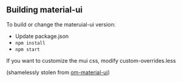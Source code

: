 ## Building material-ui

To build or change the materuial-ui version:
* Update package.json
* ```npm install```
* ```npm start```


If you want to customize the mui css, modify custom-overrides.less

(shamelessly stolen from [om-material-ui](https://github.com/taylorSando/om-material-ui))
